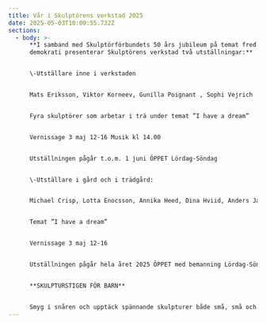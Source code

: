 ```yaml
---
title: Vår i Skulptörens verkstad 2025
date: 2025-05-03T10:00:55.732Z
sections:
  - body: >-
      **I samband med Skulptörförbundets 50 års jubileum på temat fred och
      demokrati presenterar Skulptörens verkstad två utställningar:**


      \-Utställare inne i verkstaden 


      Mats Eriksson, Viktor Korneev, Gunilla Poignant , Sophi Vejrich


      Fyra skulptörer som arbetar i trä under temat ”I have a dream” 


      Vernissage 3 maj 12-16 Musik kl 14.00 


      Utställningen pågår t.o.m. 1 juni ÖPPET Lördag-Söndag


      \-Utställare i gård och i trädgård: 


      Michael Crisp, Lotta Enocsson, Annika Heed, Dina Hviid, Anders Jansson, Mats Lodén, Torsten Rehnqvist, Bitte Jonason Åkerlund


      Temat ”I have a dream”


      Vernissage 3 maj 12-16


      Utställningen pågår hela året 2025 ÖPPET med bemanning Lördag-Söndag t.o.m 1 juni


      **SKULPTURSTIGEN FÖR BARN**


      Smyg i snåren och upptäck spännande skulpturer både små, små och stora!
---
```

